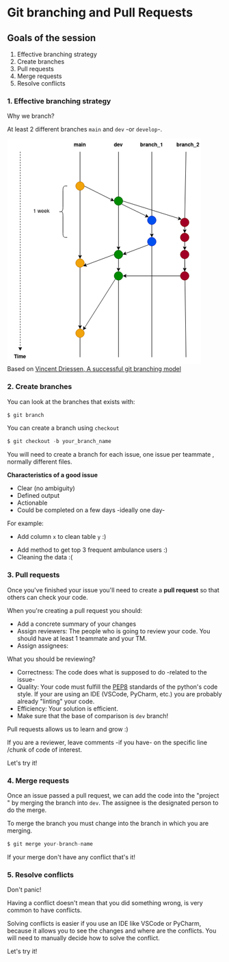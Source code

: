 # Git branching and Pull Requests

## Goals of the session

1. Effective branching strategy
2. Create branches
3. Pull requests
4. Merge requests
5. Resolve conflicts

### 1. Effective branching strategy

Why we branch?

At least 2 different branches `main` and `dev` -or `develop`-.

![](branching.png)
<br>
Based on [Vincent Driessen, A successful git branching model](https://nvie.com/posts/a-successful-git-branching-model)

### 2. Create branches

You can look at the branches that exists with:

```python
$ git branch 
```

You can create a branch using `checkout`

```python
$ git checkout -b your_branch_name
```

You will need to create a branch for each issue, one issue per teammate
, normally different files.

**Characteristics of a good issue**

- Clear (no ambiguity)
- Defined output 
- Actionable
- Could be completed on a few days -ideally one day- 

For example: 
* Add column `x` to clean table `y`   :)
+ Add method to get top 3 frequent ambulance users   :)
+ Cleaning the data :(


### 3. Pull requests 

Once you've finished your issue you'll need to create a **pull request** so
 that others can check your code. 
 
When you're creating a pull request you should: 

+ Add a concrete summary of your changes 
+ Assign reviewers: The people who is going to review your code. You should
 have at least 1 teammate and your TM. 
+ Assign assignees: 

What you should be reviewing?  

+ Correctness: The code does what is supposed to do -related to the issue-
+ Quality: Your code must fulfill the [PEP8](https://peps.python.org/pep-0008/) standards of the python's code
 style. If your are using an IDE (VSCode, PyCharm, etc.) you are probably
  already "linting" your code.  
+ Efficiency: Your solution is efficient. 
+ Make sure that the base of comparison is `dev` branch!

Pull requests allows us to learn and grow :) 

If you are a reviewer, leave comments -if you have- on the specific line
/chunk of code of interest. 

Let's try it!

### 4. Merge requests 

Once an issue passed a pull request, we can add the code into the "project
" by merging the branch into `dev`. The assignee is the designated person to
 do the merge. 
 
To merge the branch you must change into the branch in which you are merging.

```python
$ git merge your-branch-name
```

If your merge don't have any conflict that's it! 

### 5. Resolve conflicts

Don't panic! 

Having a conflict doesn't mean that you did something wrong, is very common
 to have conflicts. 
 
Solving conflicts is easier if you use an IDE like VSCode or PyCharm, because
 it allows you to see the changes and where are the conflicts. You will need
  to manually decide how to solve the conflict. 
  
Let's try it! 



